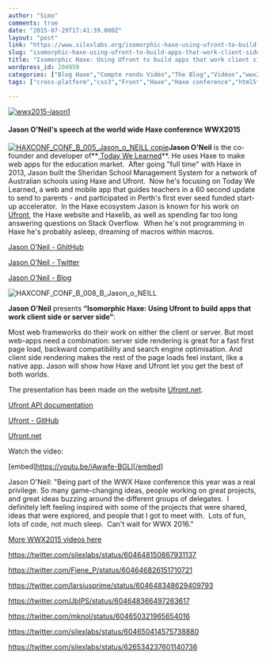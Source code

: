 ```yaml
---
author: "Simo"
comments: true
date: "2015-07-29T17:41:39.000Z"
layout: "post"
link: "https://www.silexlabs.org/isomorphic-haxe-using-ufront-to-build-apps-that-work-client-side-or-server-side/"
slug: "isomorphic-haxe-using-ufront-to-build-apps-that-work-client-side-or-server-side"
title: "Isomorphic Haxe: Using Ufront to build apps that work client side or server side"
wordpress_id: 204959
categories: ["Blog Haxe","Compte rendu Vidéo","The Blog","Vidéos","wwx2015"]
tags: ["cross-platform","css3","Front","Haxe","Haxe conference","html5","Jason O'Neil","javaScript","server","Ufront","video","web","wwx","wwx2015"]

---
```

[![wwx2015-jason1](https://www.silexlabs.org/wp-content/uploads/2015/07/wwx2015-jason1.png)](https://www.silexlabs.org/wp-content/uploads/2015/07/wwx2015-jason1.png)


#### Jason O'Neil's speech at the world wide Haxe conference WWX2015


[![HAXCONF_CONF_B_005_Jason_o_NEILL copie](https://www.silexlabs.org/wp-content/uploads/2015/07/HAXCONF_CONF_B_005_Jason_o_NEILL-copie-200x300.jpg)](https://www.silexlabs.org/wp-content/uploads/2015/07/HAXCONF_CONF_B_005_Jason_o_NEILL-copie.jpg)**Jason O'Neil** is the co-founder and developer of**[ Today We Learned](http://todaywelearned.co/)**. He uses Haxe to make web apps for the education market.  After going "full time" with Haxe in 2013, Jason built the Sheridan School Management System for a network of Australian schools using Haxe and Ufront.  Now he's focusing on Today We Learned, a web and mobile app that guides teachers in a 60 second update to send to parents - and participated in Perth's first ever seed funded start-up accelerator.  In the Haxe ecosystem Jason is known for his work on [Ufront](http://ufront.net/), the Haxe website and Haxelib, as well as spending far too long answering questions on Stack Overflow.  When he's not programming in Haxe he's probably asleep, dreaming of macros within macros.

[Jason O’Neil - GhitHub](https://github.com/jasononeil)

[Jason O’Neil - Twitter](https://twitter.com/jasonaoneil)

[Jason O’Neil - Blog ](http://jasono.co/blog/haxe/)



![HAXCONF_CONF_B_008_B_Jason_o_NEILL](https://www.silexlabs.org/wp-content/uploads/2015/07/HAXCONF_CONF_B_008_B_Jason_o_NEILL-687x458.jpg)

**Jason O’Neil** presents **“Isomorphic Haxe: Using Ufront to build apps that work client side or server side”**:

Most web frameworks do their work on either the client or server. But most web-apps need a combination: server side rendering is great for a fast first page load, backward compatibility and search engine optimisation. And client side rendering makes the rest of the page loads feel instant, like a native app. Jason will show how Haxe and Ufront let you get the best of both worlds.

The presentation has been made on the website [Ufront.net](http://ufront.net/).

[Ufront API documentation](http://api.ufront.net/ufront/)

[Ufront - GitHub](https://github.com/ufront/ufront)

[Ufront.net](http://ufront.net/)



Watch the video:

[embed]https://youtu.be/iAwwfe-BGLI[/embed]

Jason O'Neil: "Being part of the WWX Haxe conference this year was a real privilege. So many game-changing ideas, people working on great projects, and great ideas buzzing around the different groups of delegates.  I definitely left feeling inspired with some of the projects that were shared, ideas that were explored, and people that I got to meet with.  Lots of fun, lots of code, not much sleep.  Can't wait for WWX 2016."

[More WWX2015 videos here](https://www.silexlabs.org/wrapping-up-wwx2015/)

https://twitter.com/silexlabs/status/604648150867931137

https://twitter.com/Fiene_P/status/604646826151710721

https://twitter.com/larsiusprime/status/604648348629409793

https://twitter.com/JbIPS/status/604648366497263617

https://twitter.com/mknol/status/604650321965654016

https://twitter.com/silexlabs/status/604650414575738880

https://twitter.com/silexlabs/status/626534237601140736







